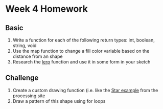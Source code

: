 # Week 4 Homework 

## Basic 
1. Write a function for each of the following return types: int, boolean, string, void 
2. Use the map function to change a fill color variable based on the distance from an shape 
3. Research the [lerp](https://processing.org/reference/lerp_.html) function and use it in some form in your sketch 

## Challenge
1. Create a custom drawing function (i.e. like the [Star example](https://processing.org/examples/star.html) from the processing site
2. Draw a pattern of this shape using for loops 


